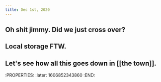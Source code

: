 ```yaml
---
title: Dec 1st, 2020
---
```


## Oh shit jimmy. Did we just cross over?
## Local storage FTW.
## Let's see how all this goes down in [[the town]].
:PROPERTIES:
:later: 1606852343860
:END:
##
